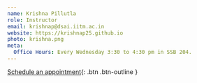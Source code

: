 ```yaml
---
name: Krishna Pillutla
role: Instructor
email: krishnap@dsai.iitm.ac.in
website: https://krishnap25.github.io
photo: krishna.png
meta:
  Office Hours: Every Wednesday 3:30 to 4:30 pm in SSB 204. 
---
```


[Schedule an appointment](#){: .btn .btn-outline }
